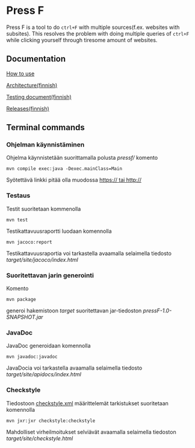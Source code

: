 # Press F
Press F is a tool to do ```ctrl+F``` with multiple sources(f.ex. websites with subsites). This resolves the problem with doing multiple queries of ```ctrl+F``` while clicking yourself through tiresome amount of websites.
## Documentation

[How to use](https://github.com/akirataguchi115/pressf/blob/master/dokumentaatio/kayttoohje.md)

[Architecture(finnish)](https://github.com/akirataguchi115/pressf/blob/master/dokumentaatio/arkkitehtuuri.md)

[Testing document(finnish)](https://github.com/akirataguchi115/pressf/blob/master/dokumentaatio/testausdokumentti.md)

[Releases(finnish)](https://github.com/akirataguchi115/presff/releases)

## Terminal commands

### Ohjelman käynnistäminen
Ohjelma käynnistetään suorittamalla polusta _pressf/_ komento
```
mvn compile exec:java -Dexec.mainClass=Main
```
Syötettävä linkki pitää olla muodossa [https:// tai http://](https://tietokantojen-perusteet-19.mooc.fi/osa-3/1-tiedon-kuvaaminen)
### Testaus
Testit suoritetaan kommenolla
```
mvn test
```
Testikattavuusraportti luodaan komennolla
```
mvn jacoco:report
```
Testikattavuusraportia voi tarkastella avaamalla selaimella tiedosto *target/site/jacoco/index.html*

### Suoritettavan jarin generointi

Komento

```
mvn package
```

generoi hakemistoon _target_ suoritettavan jar-tiedoston _pressF-1.0-SNAPSHOT.jar_

### JavaDoc

JavaDoc generoidaan komennolla

```
mvn javadoc:javadoc
```

JavaDocia voi tarkastella avaamalla selaimella tiedosto _target/site/apidocs/index.html_

### Checkstyle

Tiedostoon [checkstyle.xml](https://github.com/akirataguchi115/ot-harjoitustyo/tree/master/pressF/checkstyle.xml) määrittelemät tarkistukset suoritetaan komennolla

```
mvn jxr:jxr checkstyle:checkstyle
```
Mahdolliset virheilmoitukset selviävät avaamalla selaimella tiedoston _target/site/checkstyle.html_
